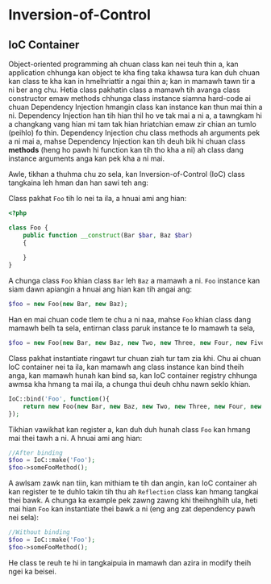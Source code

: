 # Inversion-of-Control
## IoC Container

Object-oriented programming ah chuan class kan nei teuh thin a, kan application chhunga kan object te kha fing taka khawsa tura kan duh chuan kan class te kha kan in hmelhriattir a ngai thin a; kan in mamawh tawn tir a ni ber ang chu. Hetia class pakhatin class a mamawh tih avanga class constructor emaw methods chhunga class instance siamna hard-code ai chuan Dependency Injection hmangin class kan instance kan thun mai thin a ni. Dependency Injection han tih hian thil ho ve tak mai a ni a, a tawngkam hi a changkang vang hian mi tam tak hian hriatchian emaw zir chian an tumlo (peihlo) fo thin. Dependency Injection chu class methods ah arguments pek a ni mai a, mahse Dependency Injection kan tih deuh bik hi chuan class **methods** (heng ho pawh hi function kan tih tho kha a ni) ah class dang instance arguments anga kan pek kha a ni mai. 

Awle, tikhan a thuhma chu zo sela, kan Inversion-of-Control (IoC) class tangkaina leh hman dan han sawi teh ang:

Class pakhat `Foo` tih lo nei ta ila, a hnuai ami ang hian:

```php
<?php

class Foo {
	public function __construct(Bar $bar, Baz $bar)
	{
		
	}
}
```

A chunga  class `Foo` khian class `Bar` leh `Baz` a mamawh a ni. `Foo` instance kan siam dawn apiangin a hnuai ang hian kan tih angai ang:

```php
$foo = new Foo(new Bar, new Baz);
```
Han en mai chuan code tlem te chu a ni naa, mahse `Foo` khian class dang mamawh belh ta sela, entirnan class paruk instance te lo mamawh ta sela, 
```php
$foo = new Foo(new Bar, new Baz, new Two, new Three, new Four, new Five, new Siz);
```
Class pakhat instantiate ringawt tur chuan ziah tur tam zia khi. Chu ai chuan IoC container nei ta ila, kan mamawh ang class instance kan bind theih anga, kan mamawh hunah kan bind sa, kan IoC container registry chhunga awmsa kha hmang ta mai ila, a chunga thui deuh chhu nawn seklo khian.

```php
IoC::bind('Foo', function(){
	return new Foo(new Bar, new Baz, new Two, new Three, new Four, new Five, new Siz);
});
```

Tikhian vawikhat kan register a, kan duh duh hunah class `Foo` kan hmang mai thei tawh a ni. A hnuai ami ang hian:

```php
//After binding
$foo = IoC::make('Foo');
$foo->someFooMethod();
```

A awlsam zawk nan tiin, kan mithiam te tih dan angin, kan IoC container ah kan register te te duhlo takin tih thu ah `Reflection` class kan hmang tangkai thei bawk. A chunga ka example pek zawng zawng khi theihnghilh ula, heti mai hian `Foo` kan instantiate thei bawk a ni (eng ang zat dependency pawh nei sela):

```php
//Without binding
$foo = IoC::make('Foo');
$foo->someFooMethod();
```

He class te reuh te hi in tangkaipuia in mamawh dan azira in modify theih ngei ka beisei. 


